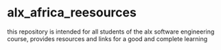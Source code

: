 # alx_africa_reesources
this repository is intended for all students of the alx software engineering course, provides resources and links for a good and complete learning
